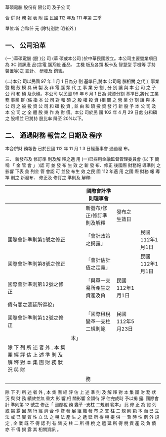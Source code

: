 
華碩電腦 股份有 限公司 及子公 司

合 併 財 務 報 表 附 註 民國 112 年及 111 年第 三季

單位:新 台幣仟 元 (除特別註 明者外 )

## 一、 公司沿革

(一 )華碩電腦 (股 )公 司 (華 碩或本公司 )於中華民國設立。本公司主要營業項目 為 3C 資訊產 品(含電 腦系統 產品、 主機 板及各類 板卡及 智慧型 手機等 手持 裝置等)之 設計、 研發及 銷售。

(二)本公 司以民國 97 年 1 月 1 日為分 割 基準日,將本 公司電 腦相關 之代工 事業 暨 機 殼 模 具 研 製 及 非 電 腦 類 代 工 事 業 分 割 , 分 別 讓 與 本 公 司 之 子 公 司 和 碩 及永碩。本公司 以民國 99 年 6 月 1 日為 減資分割 基準日,將代 工業務 事業 群 (係 指 本 公 司 對 和 碩 之 股 權 投 資 )相 關 之 營 業 分 割 讓 與 本 公 司 之 被 投 資 公 司 和 碩 投 資 , 並 由 和 碩 投 資 發 行 新 股 予 本 公 司 及 本 公 司 之 全 體 股 東 作 為 對 價。本公 司於民 國 102 年 4 月 29 日處 分和碩之 股權並 已將持 股比率 降至 20%以下。

## 二、 通過財務 報告之 日期及 程序

本合併財 務報告 已於民國 112 年 11 月 1 3 日經董事會 通過發 布。

三、 新發布及 修訂準 則及解 釋之適 用
(一)已採用金融監督管理委員會 (以 下 簡 稱 「 金 管 會 」 )認 可 並 發 布 生 效 之 新 發 布、修正 後國際 財務報 導準則 之影響 下表 彙 列金 管 會認 可 並發 布生 效 之民 國 112 年適 用 之國 際 財務 報 導準 則之 新發布、 修正及 修訂之 準則及 解釋:

|                                                                                              |      | 國際會計準則理事會           |                  |                 |
|----------------------------------------------------------------------------------------------|------|------------------------------|------------------|-----------------|
|                                                                                              |      | 新發布/修正/修訂準則及解釋   | 發布之生效日     |                 |
| 國際會計準則第1號之修正                                                                      |      | 「會計政策之揭露」           |                  | 民國112年1月1日 |
| 國際會計準則第8號之修正                                                                      |      | 「會計估計值之定義」         |                  | 民國112年1月1日 |
| 國際會計準則第12號之修正                                                                     |      | 「與單一交易所產生之資產及負 | 民國112年1月1日  |                 |
| 債有關之遞延所得稅」                                                                         |      |                              |                  |                 |
| 國際會計準則第12號之修正                                                                     |      | 「國際租稅變革—支柱二規則範  | 民國112年5月23日 |                 |
|                                                                                              | 本」 |                              |                  |                 |
| 除 下 列 所 述 者 外 , 本 集 團 經 評 估 上 述 準 則 及 解 釋 對 本 集 團 財 務 狀 況 與 財 |      |                              |                  |                 |
|                                                                                              |      | 務                           |                  |                 |

除 下 列 所 述 者 外 , 本 集 團 經 評 估 上 述 準 則 及 解 釋 對 本 集 團 財 務 狀 況 與 財 務 績效並無 重大 影 響,相 關影響 金額待 評 估完成時 予以揭 露: 國際會計 準則第 12 號之 修正「 國際稅 務 變革 -支柱 二規則 範本」 此 修 正 為 認 列 或 揭 露 因 施 行 經 濟 合 作 暨 發 展 組 織 發 布 之 支 柱 二 規 則 範 本 而 已 立 法 或 已 實 質 性 立 法 之 稅 法 產 生 之 遞 延 所 得 稅 提 供 一 暫 時 性 例 外 規 定 , 企 業 既 不 得 認 列 有 關 支 柱 二 所 得 稅 之 遞 延 所 得 稅 資 產 及 負 債 亦 不 得 揭 露 其 相關資訊 。